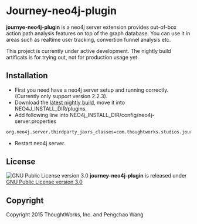 # Journey-neo4j-plugin

**journye-neo4j-plugin** is a neo4j server extension provides out-of-box action path analysis features on top of the graph database. You can use it in areas such as realtime user tracking, convertion funnel analysis etc.

This project is currently under active development. The nightly build artificats is for trying out, not for production usage yet.

## Installation

* First you need have a neo4j server setup and running correctly. (Currently only support version 2.2.3).
* Download the [latest nightly build](https://s3.amazonaws.com/cdn.journey-app.io/journey-neo4j-plugin/builds/journey-neo4j-plugin-1.0-nb-latest.jar), move it into NEO4J_INSTALL_DIR/plugins.
* Add following line into NEO4j_INSTALL_DIR/config/neo4j-server.properties
```bash
org.neo4j.server.thirdparty_jaxrs_classes=com.thoughtworks.studios.journey=/unmanaged
```
* Restart neo4j server.

## License

![GNU Public License version 3.0](http://www.gnu.org/graphics/gplv3-127x51.png)
**journey-neo4j-plugin** is released under [GNU Public License version 3.0](http://www.gnu.org/licenses/gpl-3.0.txt)


## Copyright

Copyright 2015 ThoughtWorks, Inc. and Pengchao Wang
